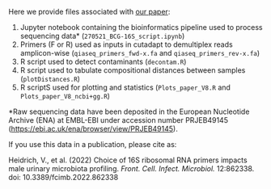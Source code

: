 Here we provide files associated with [our paper](https://doi.org/10.3389/fcimb.2022.862338):

1. Jupyter notebook containing the bioinformatics pipeline used to process sequencing data* (`270521_BCG-16S_script.ipynb`)
2. Primers (F or R) used as inputs in cutadapt to demultiplex reads amplicon-wise (`qiaseq_primers_fwd-x.fa` and `qiaseq_primers_rev-x.fa`)
3. R script used to detect contaminants (`decontam.R`)
4. R script used to tabulate compositional distances between samples (`plotDistances.R`)
5. R scriptS used for plotting and statistics (`Plots_paper_V8.R` and `Plots_paper_V8_ncbi+gg.R`)

*Raw sequencing data have been deposited in the European Nucleotide Archive (ENA) at EMBL-EBI under accession number PRJEB49145 (https://ebi.ac.uk/ena/browser/view/PRJEB49145).

If you use this data in a publication, please cite as:

Heidrich, V., et al. (2022) Choice of 16S ribosomal RNA primers impacts male urinary microbiota profiling. *Front. Cell. Infect. Microbiol.* 12:862338. doi: 10.3389/fcimb.2022.862338
